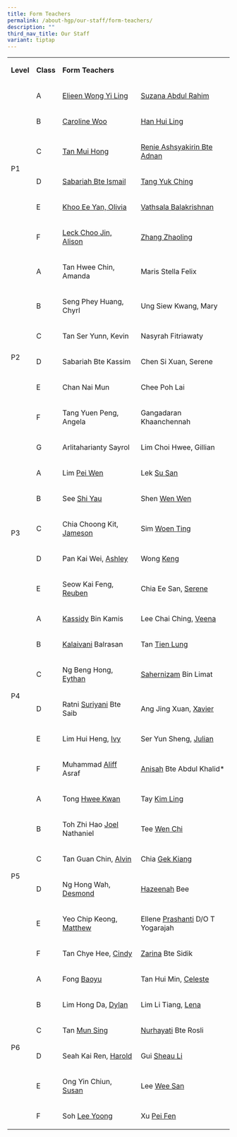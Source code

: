 ```yaml
---
title: Form Teachers
permalink: /about-hgp/our-staff/form-teachers/
description: ""
third_nav_title: Our Staff
variant: tiptap
---
```

<table><tbody><tr><td rowspan="1" colspan="1"><p><strong>Level</strong></p></td><td rowspan="1" colspan="1"><p><strong>Class</strong></p></td><td rowspan="1" colspan="2"><p><strong>Form Teachers</strong></p></td></tr><tr><td rowspan="6" colspan="1"><p>P1</p></td><td rowspan="1" colspan="1"><p>A</p></td><td rowspan="1" colspan="1"><p><a href="elieen_wong_yi_ling@moe.edu.sg" rel="noopener noreferrer nofollow" target="_blank">Elieen Wong Yi Ling</a></p></td><td rowspan="1" colspan="1"><p><a href="suzana_abdul_rahim@moe.edu.sg" rel="noopener noreferrer nofollow" target="_blank">Suzana Abdul Rahim</a></p></td></tr><tr><td rowspan="1" colspan="1"><p>B</p></td><td rowspan="1" colspan="1"><p><a href="caroline_seet@moe.edu.sg" rel="noopener noreferrer nofollow" target="_blank">Caroline Woo</a></p></td><td rowspan="1" colspan="1"><p><a href="han_hui_ling@moe.edu.sg" rel="noopener noreferrer nofollow" target="_blank">Han Hui Ling</a></p></td></tr><tr><td rowspan="1" colspan="1"><p>C</p></td><td rowspan="1" colspan="1"><p><a href="tan_mui_hong@moe.edu.sg" rel="noopener noreferrer nofollow" target="_blank">Tan Mui Hong</a></p></td><td rowspan="1" colspan="1"><p><a href="renie_ashsyakirin_adnan@moe.edu.sg" rel="noopener noreferrer nofollow" target="_blank">Renie Ashsyakirin Bte Adnan</a></p></td></tr><tr><td rowspan="1" colspan="1"><p>D</p></td><td rowspan="1" colspan="1"><p><a href="sabariah_ismail@moe.edu.sg" rel="noopener noreferrer nofollow" target="_blank">Sabariah Bte Ismail</a></p></td><td rowspan="1" colspan="1"><p><a href="tang_yuk_ching@moe.edu.sg" rel="noopener noreferrer nofollow" target="_blank">Tang Yuk Ching</a></p></td></tr><tr><td rowspan="1" colspan="1"><p>E</p></td><td rowspan="1" colspan="1"><p><a href="khoo_ee_yen@moe.edu.sg" rel="noopener noreferrer nofollow" target="_blank">Khoo Ee Yan, Olivia</a></p></td><td rowspan="1" colspan="1"><p><a href="vathsala_balakrishnan@moe.edu.sg" rel="noopener noreferrer nofollow" target="_blank">Vathsala Balakrishnan</a></p></td></tr><tr><td rowspan="1" colspan="1"><p>F</p></td><td rowspan="1" colspan="1"><p><a href="alison_leck_choo_jin@moe.edu.sg" rel="noopener noreferrer nofollow" target="_blank">Leck Choo Jin, Alison</a></p></td><td rowspan="1" colspan="1"><p><a href="zhang_zhaoling@moe.edu.sg" rel="noopener noreferrer nofollow" target="_blank">Zhang Zhaoling</a></p></td></tr><tr><td rowspan="7" colspan="1"><p>P2</p></td><td rowspan="1" colspan="1"><p>A</p></td><td rowspan="1" colspan="1"><p>Tan Hwee Chin, Amanda</p></td><td rowspan="1" colspan="1"><p>Maris Stella Felix</p></td></tr><tr><td rowspan="1" colspan="1"><p>B</p></td><td rowspan="1" colspan="1"><p>Seng Phey Huang, Chyrl</p></td><td rowspan="1" colspan="1"><p>Ung Siew Kwang, Mary</p></td></tr><tr><td rowspan="1" colspan="1"><p>C</p></td><td rowspan="1" colspan="1"><p>Tan Ser Yunn, Kevin</p></td><td rowspan="1" colspan="1"><p>Nasyrah Fitriawaty</p></td></tr><tr><td rowspan="1" colspan="1"><p>D</p></td><td rowspan="1" colspan="1"><p>Sabariah Bte Kassim</p></td><td rowspan="1" colspan="1"><p>Chen Si Xuan, Serene</p></td></tr><tr><td rowspan="1" colspan="1"><p>E</p></td><td rowspan="1" colspan="1"><p>Chan Nai Mun</p></td><td rowspan="1" colspan="1"><p>Chee Poh Lai</p></td></tr><tr><td rowspan="1" colspan="1"><p>F</p></td><td rowspan="1" colspan="1"><p>Tang Yuen Peng, Angela</p></td><td rowspan="1" colspan="1"><p>Gangadaran Khaanchennah</p></td></tr><tr><td rowspan="1" colspan="1"><p>G</p></td><td rowspan="1" colspan="1"><p>Arlitaharianty Sayrol</p></td><td rowspan="1" colspan="1"><p>Lim Choi Hwee, Gillian</p></td></tr><tr><td rowspan="5" colspan="1"><p>P3</p></td><td rowspan="1" colspan="1"><p>A</p></td><td rowspan="1" colspan="1"><p>Lim <u>Pei Wen</u></p></td><td rowspan="1" colspan="1"><p>Lek <u>Su San</u></p></td></tr><tr><td rowspan="1" colspan="1"><p>B</p></td><td rowspan="1" colspan="1"><p>See <u>Shi Yau</u></p></td><td rowspan="1" colspan="1"><p>Shen <u>Wen Wen</u></p></td></tr><tr><td rowspan="1" colspan="1"><p>C</p></td><td rowspan="1" colspan="1"><p>Chia Choong Kit, <u>Jameson</u></p></td><td rowspan="1" colspan="1"><p>Sim <u>Woen Ting</u></p></td></tr><tr><td rowspan="1" colspan="1"><p>D</p></td><td rowspan="1" colspan="1"><p>Pan Kai Wei, <u>Ashley</u></p></td><td rowspan="1" colspan="1"><p>Wong <u>Keng</u></p></td></tr><tr><td rowspan="1" colspan="1"><p>E</p></td><td rowspan="1" colspan="1"><p>Seow Kai Feng, <u>Reuben</u></p></td><td rowspan="1" colspan="1"><p>Chia Ee San, <u>Serene</u></p></td></tr><tr><td rowspan="6" colspan="1"><p>P4</p></td><td rowspan="1" colspan="1"><p>A</p></td><td rowspan="1" colspan="1"><p><u>Kassidy</u> Bin Kamis</p></td><td rowspan="1" colspan="1"><p>Lee Chai Ching, <u>Veena</u></p></td></tr><tr><td rowspan="1" colspan="1"><p>B</p></td><td rowspan="1" colspan="1"><p><u>Kalaivani</u> Balrasan</p></td><td rowspan="1" colspan="1"><p>Tan <u>Tien Lung</u></p></td></tr><tr><td rowspan="1" colspan="1"><p>C</p></td><td rowspan="1" colspan="1"><p>Ng Beng Hong, <u>Eythan</u></p></td><td rowspan="1" colspan="1"><p><u>Sahernizam</u> Bin Limat</p></td></tr><tr><td rowspan="1" colspan="1"><p>D</p></td><td rowspan="1" colspan="1"><p>Ratni <u>Suriyani</u> Bte Saib</p></td><td rowspan="1" colspan="1"><p>Ang Jing Xuan, <u>Xavier</u></p></td></tr><tr><td rowspan="1" colspan="1"><p>E</p></td><td rowspan="1" colspan="1"><p>Lim Hui Heng, <u>Ivy</u></p></td><td rowspan="1" colspan="1"><p>Ser Yun Sheng, <u>Julian</u></p></td></tr><tr><td rowspan="1" colspan="1"><p>F</p></td><td rowspan="1" colspan="1"><p>Muhammad <u>Aliff</u> Asraf</p></td><td rowspan="1" colspan="1"><p><u>Anisah</u> Bte Abdul Khalid*</p></td></tr><tr><td rowspan="6" colspan="1"><p>P5</p></td><td rowspan="1" colspan="1"><p>A</p></td><td rowspan="1" colspan="1"><p>Tong <u>Hwee Kwan</u></p></td><td rowspan="1" colspan="1"><p>Tay <u>Kim Ling</u></p></td></tr><tr><td rowspan="1" colspan="1"><p>B</p></td><td rowspan="1" colspan="1"><p>Toh Zhi Hao <u>Joel</u> Nathaniel</p></td><td rowspan="1" colspan="1"><p>Tee <u>Wen Chi</u></p></td></tr><tr><td rowspan="1" colspan="1"><p>C</p></td><td rowspan="1" colspan="1"><p>Tan Guan Chin, <u>Alvin</u></p></td><td rowspan="1" colspan="1"><p>Chia <u>Gek Kiang</u></p></td></tr><tr><td rowspan="1" colspan="1"><p>D</p></td><td rowspan="1" colspan="1"><p>Ng Hong Wah, <u>Desmond</u></p></td><td rowspan="1" colspan="1"><p><u>Hazeenah</u> Bee</p></td></tr><tr><td rowspan="1" colspan="1"><p>E</p></td><td rowspan="1" colspan="1"><p>Yeo Chip Keong, <u>Matthew</u></p></td><td rowspan="1" colspan="1"><p>Ellene <u>Prashanti</u> D/O T Yogarajah</p></td></tr><tr><td rowspan="1" colspan="1"><p>F</p></td><td rowspan="1" colspan="1"><p>Tan Chye Hee, <u>Cindy</u></p></td><td rowspan="1" colspan="1"><p><u>Zarina</u> Bte Sidik</p></td></tr><tr><td rowspan="6" colspan="1"><p>P6</p></td><td rowspan="1" colspan="1"><p>A</p></td><td rowspan="1" colspan="1"><p>Fong <u>Baoyu</u></p></td><td rowspan="1" colspan="1"><p>Tan Hui Min, <u>Celeste</u></p></td></tr><tr><td rowspan="1" colspan="1"><p>B</p></td><td rowspan="1" colspan="1"><p>Lim Hong Da, <u>Dylan</u></p></td><td rowspan="1" colspan="1"><p>Lim Li Tiang, <u>Lena</u></p></td></tr><tr><td rowspan="1" colspan="1"><p>C</p></td><td rowspan="1" colspan="1"><p>Tan <u>Mun Sing</u></p></td><td rowspan="1" colspan="1"><p><u>Nurhayati</u> Bte Rosli</p></td></tr><tr><td rowspan="1" colspan="1"><p>D</p></td><td rowspan="1" colspan="1"><p>Seah Kai Ren, <u>Harold</u></p></td><td rowspan="1" colspan="1"><p>Gui <u>Sheau Li</u></p></td></tr><tr><td rowspan="1" colspan="1"><p>E</p></td><td rowspan="1" colspan="1"><p>Ong Yin Chiun, <u>Susan</u></p></td><td rowspan="1" colspan="1"><p>Lee <u>Wee San</u></p></td></tr><tr><td rowspan="1" colspan="1"><p>F</p></td><td rowspan="1" colspan="1"><p>Soh <u>Lee Yoong</u></p></td><td rowspan="1" colspan="1"><p>Xu <u>Pei Fen</u></p></td></tr></tbody></table><p></p>
